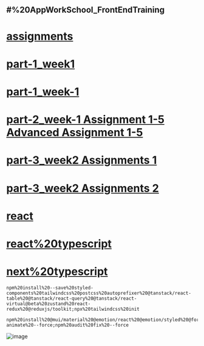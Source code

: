 #%20AppWorkSchool_FrontEndTraining
---

[assignments](https://himyjan.github.io/assignments/)
=

[part-1_week1](https://himyjan.github.io/assignments/part-1_week1/Assignment%201%20(RWD%20Page%20Layout%20in%20pure%20HTML%20and%20CSS)/index.html)
=

[part-1_week-1](https://himyjan.github.io/assignments/part-1_week1/Advanced%20Assignment%201%20(Google%20Developers%20Page)/index.html)
=

[part-2_week-1 Assignment 1-5 Advanced Assignment 1-5](https://himyjan.github.io/assignments/part-2_week1/index.html)
=

[part-3_week2 Assignments 1](https://himyjan.github.io/assignments/part-3_week2/Assignment%201%20(HTML%20DOM%20and%20Event%20Handling)/index.html)
=

[part-3_week2 Assignments 2](https://himyjan.github.io/assignments/part-3_week2/Assignment%202%20(HTML%20DOM%20and%20AJAX)/index.html)
=

[react](https://react-three-alpha.vercel.app/)
=

[react%20typescript](https://assignments-nine.vercel.app/)
=

[next%20typescript](https://nexttypescript.vercel.app/)
=

```
npm%20install%20--save%20styled-components%20tailwindcss%20postcss%20autoprefixer%20@tanstack/react-table%20@tanstack/react-query%20@tanstack/react-virtual@beta%20zustand%20react-redux%20@reduxjs/toolkit;npx%20tailwindcss%20init
```
```
npm%20install%20@mui/material%20@emotion/react%20@emotion/styled%20@formkit/auto-animate%20--force;npm%20audit%20fix%20--force
```

![image](https://user-images.githubusercontent.com/51815522/181876347-644d8b96-d098-41ba-a438-eb949fc737c2.png)
